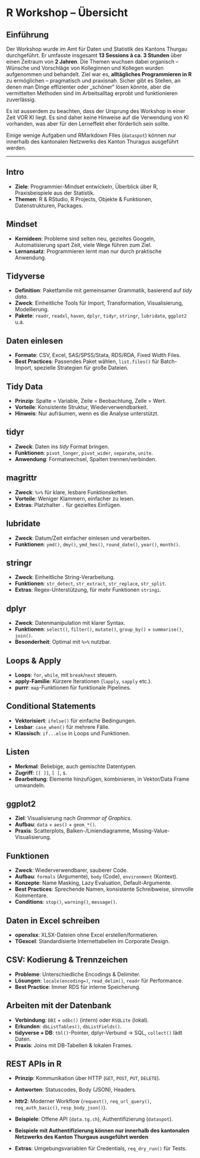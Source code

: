 # R Workshop – Übersicht

## Einführung

Der Workshop wurde im Amt für Daten und Statistik des Kantons Thurgau durchgeführt.
Er umfasste insgesamt **13 Sessions à ca. 3 Stunden** über einen Zeitraum von **2 Jahren**.
Die Themen wuchsen dabei organisch – Wünsche und Vorschläge von Kolleginnen und Kollegen wurden aufgenommen und behandelt.
Ziel war es, **alltägliches Programmieren in R** zu ermöglichen – pragmatisch und praxisnah.
Sicher gibt es Stellen, an denen man Dinge effizienter oder „schöner“ lösen könnte, aber die vermittelten Methoden sind im Arbeitsalltag erprobt und funktionieren zuverlässig.

Es ist ausserdem zu beachten, dass der Ursprung des Workshop in einer Zeit VOR KI liegt. Es sind daher keine Hinweise auf die Verwendung von KI vorhanden, was aber für den Lerneffekt eher förderlich sein sollte.

Einige wenige Aufgaben und RMarkdown FIles (`dataspot`) können nur innerhalb des kantonalen Netzwerks des Kanton Thuragus ausgeführt werden.

---

## Intro

* **Ziele**: Programmier-Mindset entwickeln, Überblick über R, Praxisbeispiele aus der Statistik.
* **Themen**: R & RStudio, R Projects, Objekte & Funktionen, Datenstrukturen, Packages.

## Mindset

* **Kernideen**: Probleme sind selten neu, gezieltes Googeln, Automatisierung spart Zeit, viele Wege führen zum Ziel.
* **Lernansatz**: Programmieren lernt man nur durch praktische Anwendung.

## Tidyverse

* **Definition**: Paketfamilie mit gemeinsamer Grammatik, basierend auf *tidy data*.
* **Zweck**: Einheitliche Tools für Import, Transformation, Visualisierung, Modellierung.
* **Pakete**: `readr`, `readxl`, `haven`, `dplyr`, `tidyr`, `stringr`, `lubridate`, `ggplot2` u.a.

## Daten einlesen

* **Formate**: CSV, Excel, SAS/SPSS/Stata, RDS/RDA, Fixed Width Files.
* **Best Practices**: Passendes Paket wählen, `list.files()` für Batch-Import, spezielle Strategien für große Dateien.

## Tidy Data

* **Prinzip**: Spalte = Variable, Zeile = Beobachtung, Zelle = Wert.
* **Vorteile**: Konsistente Struktur, Wiederverwendbarkeit.
* **Hinweis**: Nur aufräumen, wenn es die Analyse unterstützt.

## tidyr

* **Zweck**: Daten ins *tidy* Format bringen.
* **Funktionen**: `pivot_longer`, `pivot_wider`, `separate`, `unite`.
* **Anwendung**: Formatwechsel, Spalten trennen/verbinden.

## magrittr

* **Zweck**: `%>%` für klare, lesbare Funktionsketten.
* **Vorteile**: Weniger Klammern, einfacher zu lesen.
* **Extras**: Platzhalter `.` für gezieltes Einfügen.

## lubridate

* **Zweck**: Datum/Zeit einfacher einlesen und verarbeiten.
* **Funktionen**: `ymd()`, `dmy()`, `ymd_hms()`, `round_date()`, `year()`, `month()`.

## stringr

* **Zweck**: Einheitliche String-Verarbeitung.
* **Funktionen**: `str_detect`, `str_extract`, `str_replace`, `str_split`.
* **Extras**: Regex-Unterstützung, für mehr Funktionen `stringi`.

## dplyr

* **Zweck**: Datenmanipulation mit klarer Syntax.
* **Funktionen**: `select()`, `filter()`, `mutate()`, `group_by()` + `summarise()`, `join()`.
* **Besonderheit**: Optimal mit `%>%` nutzbar.

## Loops & Apply

* **Loops**: `for`, `while`, mit `break`/`next` steuern.
* **apply-Familie**: Kürzere Iterationen (`lapply`, `sapply` etc.).
* **purrr**: `map`-Funktionen für funktionale Pipelines.

## Conditional Statements

* **Vektorisiert**: `ifelse()` für einfache Bedingungen.
* **Lesbar**: `case_when()` für mehrere Fälle.
* **Klassisch**: `if...else` in Loops und Funktionen.

## Listen

* **Merkmal**: Beliebige, auch gemischte Datentypen.
* **Zugriff**: `[[ ]]`, `[ ]`, `$`.
* **Bearbeitung**: Elemente hinzufügen, kombinieren, in Vektor/Data Frame umwandeln.

## ggplot2

* **Ziel**: Visualisierung nach *Grammar of Graphics*.
* **Aufbau**: `data` + `aes()` + `geom_*()`.
* **Praxis**: Scatterplots, Balken-/Liniendiagramme, Missing-Value-Visualisierung.

## Funktionen

* **Zweck**: Wiederverwendbarer, sauberer Code.
* **Aufbau**: `formals` (Argumente), `body` (Code), `environment` (Kontext).
* **Konzepte**: Name Masking, Lazy Evaluation, Default-Argumente.
* **Best Practices**: Sprechende Namen, konsistente Schreibweise, sinnvolle Kommentare.
* **Conditions**: `stop()`, `warning()`, `message()`.

## Daten in Excel schreiben

* **openxlsx**: XLSX-Dateien ohne Excel erstellen/formatieren.
* **TGexcel**: Standardisierte Internettabellen im Corporate Design.

## CSV: Kodierung & Trennzeichen

* **Probleme**: Unterschiedliche Encodings & Delimiter.
* **Lösungen**: `locale(encoding=)`, `read_delim()`, `readr` für Performance.
* **Best Practice**: Immer RDS für interne Speicherung.

## Arbeiten mit der Datenbank

* **Verbindung**: `DBI` + `odbc()` (intern) oder `RSQLite` (lokal).
* **Erkunden**: `dbListTables()`, `dbListFields()`.
* **tidyverse + DB**: `tbl()`-Pointer, dplyr-Verbund → SQL, `collect()` lädt Daten.
* **Praxis**: Joins mit DB-Tabellen & lokalen Frames.

## REST APIs in R

* **Prinzip**: Kommunikation über HTTP (`GET`, `POST`, `PUT`, `DELETE`).
* **Antworten**: Statuscodes, Body (JSON), Headers.
* **httr2**: Moderner Workflow (`request()`, `req_url_query()`, `req_auth_basic()`, `resp_body_json()`).
* **Beispiele**: Offene API (`data.tg.ch`), Authentifizierung (`dataspot`).
* **Beispiele mit Authentifizierung können nur innerhalb des kantonalen Netzwerks des Kanton Thurgaus ausgeführt werden**

* **Extras**: Umgebungsvariablen für Credentials, `req_dry_run()` für Tests.

